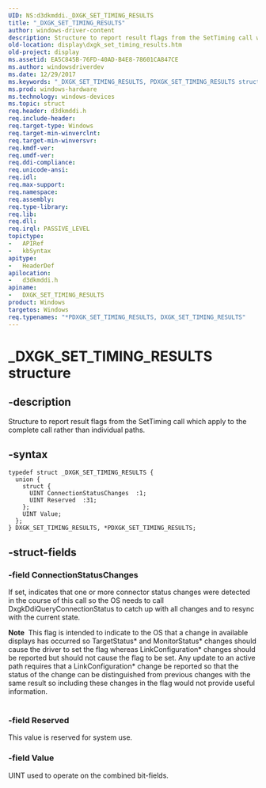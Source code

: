 ```yaml
---
UID: NS:d3dkmddi._DXGK_SET_TIMING_RESULTS
title: "_DXGK_SET_TIMING_RESULTS"
author: windows-driver-content
description: Structure to report result flags from the SetTiming call which apply to the complete call rather than individual paths.
old-location: display\dxgk_set_timing_results.htm
old-project: display
ms.assetid: EA5C845B-76FD-40AD-B4E8-78601CA847CE
ms.author: windowsdriverdev
ms.date: 12/29/2017
ms.keywords: "_DXGK_SET_TIMING_RESULTS, PDXGK_SET_TIMING_RESULTS structure pointer [Display Devices], display.dxgk_set_timing_results, *PDXGK_SET_TIMING_RESULTS, DXGK_SET_TIMING_RESULTS, PDXGK_SET_TIMING_RESULTS, d3dkmddi/PDXGK_SET_TIMING_RESULTS, d3dkmddi/DXGK_SET_TIMING_RESULTS, DXGK_SET_TIMING_RESULTS structure [Display Devices]"
ms.prod: windows-hardware
ms.technology: windows-devices
ms.topic: struct
req.header: d3dkmddi.h
req.include-header: 
req.target-type: Windows
req.target-min-winverclnt: 
req.target-min-winversvr: 
req.kmdf-ver: 
req.umdf-ver: 
req.ddi-compliance: 
req.unicode-ansi: 
req.idl: 
req.max-support: 
req.namespace: 
req.assembly: 
req.type-library: 
req.lib: 
req.dll: 
req.irql: PASSIVE_LEVEL
topictype:
-	APIRef
-	kbSyntax
apitype:
-	HeaderDef
apilocation:
-	d3dkmddi.h
apiname:
-	DXGK_SET_TIMING_RESULTS
product: Windows
targetos: Windows
req.typenames: "*PDXGK_SET_TIMING_RESULTS, DXGK_SET_TIMING_RESULTS"
---
```


# _DXGK_SET_TIMING_RESULTS structure


## -description


Structure to report result flags from the SetTiming call which apply to the complete call rather than individual paths.


## -syntax


````
typedef struct _DXGK_SET_TIMING_RESULTS {
  union {
    struct {
      UINT ConnectionStatusChanges  :1;
      UINT Reserved  :31;
    };
    UINT Value;
  };
} DXGK_SET_TIMING_RESULTS, *PDXGK_SET_TIMING_RESULTS;
````


## -struct-fields




### -field ConnectionStatusChanges

If set, indicates that one or more connector status changes were detected in the course of this call so the OS needs to call DxgkDdiQueryConnectionStatus to catch up with all changes and to resync with the current state.  
<div class="alert"><b>Note</b>  This flag is intended to indicate to the OS that a change in available displays has occurred so TargetStatus* and MonitorStatus* changes should cause the driver to set the flag whereas LinkConfiguration* changes should be reported but should not cause the flag to be set.  Any update to an active path requires that a LinkConfiguration* change be reported so that the status of the change can be distinguished from previous changes with the same result so including these changes in the flag would not provide useful information.</div><div> </div>

### -field Reserved

This value is reserved for system use.


### -field Value

UINT used to operate on the combined bit-fields.

